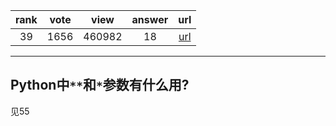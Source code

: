 
| rank | vote | view | answer | url |
|:-:|:-:|:-:|:-:|:-:|
|39|1656|460982|18| [url](http://stackoverflow.com/questions/36901/what-does-double-star-asterisk-and-star-asterisk-do-for-parameters) |
***

## Python中`**`和`*`参数有什么用?

见55